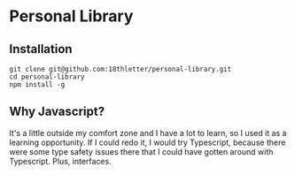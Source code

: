 # Personal Library

## Installation
```
git clone git@github.com:18thletter/personal-library.git
cd personal-library
npm install -g
```

## Why Javascript?
It's a little outside my comfort zone and I have a lot to learn, so I used it as a learning opportunity.
If I could redo it, I would try Typescript, because there were some type safety issues there that I could
have gotten around with Typescript. Plus, interfaces.
